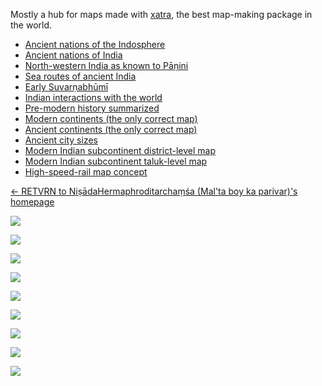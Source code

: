 Mostly a hub for maps made with [xatra](https://github.com/srajma/xatra), the best map-making package in the world.

- [Ancient nations of the Indosphere](nations_indosphere)
- [Ancient nations of India](nations_india)
- [North-western India as known to Pāṇini](nw_panini)
- [Sea routes of ancient India](sea)
- [Early Suvarṇabhūmī](suvarnabhumi)
- [Indian interactions with the world](akhand)
- [Pre-modern history summarized](civsup.png)
- [Modern continents (the only correct map)](continents_modern.png)
- [Ancient continents (the only correct map)](continents_ancient.png)
- [Ancient city sizes](city_sizes.png)
- [Modern Indian subcontinent district-level map](admin_india_2)
- [Modern Indian subcontinent taluk-level map](admin_india_3)
- [High-speed-rail map concept](hsr)

[← RETVRN to NiṣādaHermaphroditarchaṃśa (Mal'ta boy ka parivar)'s homepage](https://srajma.github.io/)

![](nations_indosphere.png)

![](sea.png)

![](suvarnabhumi.png)

![](civsup.png)

![](continents_modern.png)

![](continents_ancient.png)

![](admin_india_2.png)

![](admin_india_3.png)

![](nations_india.png)